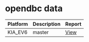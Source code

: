 # opendbc data

| Platform | Description | Report |
| --- | --- | --- |
| KIA_EV6 | master | [View](longitudinal_reports/KIA_EV6_09ed4c7e7b4937fb_00000208--b531b1cb05.html) |
